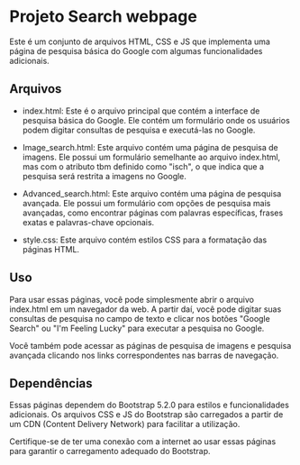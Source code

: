 #  Projeto Search webpage

Este é um conjunto de arquivos HTML, CSS e JS que implementa uma página de pesquisa básica do Google com algumas funcionalidades adicionais.

## Arquivos

- index.html: Este é o arquivo principal que contém a interface de pesquisa básica do Google. Ele contém um formulário onde os usuários podem digitar consultas de pesquisa e executá-las no Google.

- Image_search.html: Este arquivo contém uma página de pesquisa de imagens. Ele possui um formulário semelhante ao arquivo index.html, mas com o atributo tbm definido como "isch", o que indica que a pesquisa será restrita a imagens no Google.

- Advanced_search.html: Este arquivo contém uma página de pesquisa avançada. Ele possui um formulário com opções de pesquisa mais avançadas, como encontrar páginas com palavras específicas, frases exatas e palavras-chave opcionais.

- style.css: Este arquivo contém estilos CSS para a formatação das páginas HTML.

## Uso

Para usar essas páginas, você pode simplesmente abrir o arquivo index.html em um navegador da web. A partir daí, você pode digitar suas consultas de pesquisa no campo de texto e clicar nos botões "Google Search" ou "I'm Feeling Lucky" para executar a pesquisa no Google.

Você também pode acessar as páginas de pesquisa de imagens e pesquisa avançada clicando nos links correspondentes nas barras de navegação.

## Dependências

Essas páginas dependem do Bootstrap 5.2.0 para estilos e funcionalidades adicionais. Os arquivos CSS e JS do Bootstrap são carregados a partir de um CDN (Content Delivery Network) para facilitar a utilização.

Certifique-se de ter uma conexão com a internet ao usar essas páginas para garantir o carregamento adequado do Bootstrap.
